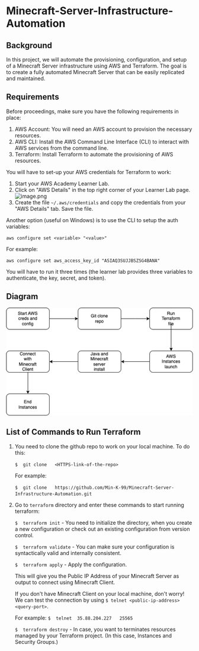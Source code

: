 # Minecraft-Server-Infrastructure-Automation
## Background
In this project, we will automate the provisioning, configuration, and setup of a Minecraft Server infrastructure using AWS and Terraform. The goal is to create a fully automated Minecraft Server that can be easily replicated and maintained.
## Requirements
Before proceedings, make sure you have the following requirements in place:

 1. AWS Account: You will need an AWS account to provision the necessary resources.
 2. AWS CLI: Install the AWS Command Line Interface (CLI) to interact with AWS services from the command line.
 3. Terraform: Install Terraform to automate the provisioning of AWS resources.

You will have to set-up your AWS credentials for Terraform to work:
1.  Start your AWS Academy Learner Lab.
2.  Click on "AWS Details" in the top right corner of your Learner Lab page.  
    ![image.png]([https://canvas.oregonstate.edu/courses/1914651/files/98656010/preview](https://github.com/Min-K-99/Minecraft-Server-Infrastructure-Automation/blob/main/image%20(2).png))
3.  Create the file `~/.aws/credentials`  and copy the credentials from your "AWS Details" tab. Save the file.

Another option (useful on Windows) is to use the CLI to setup the auth variables:

    aws configure set <variable> "<value>"

For example:

    aws configure set aws_access_key_id "ASIAQ3SUJJBSZSG4BANA"

You will have to run it three times (the learner lab provides three variables to authenticate, the key, secret, and token).

## Diagram
![image.png](https://github.com/Min-K-99/Minecraft-Server-Infrastructure-Automation/blob/main/diagram.drawio.png)

## List of Commands to Run Terraform

 1. You need to clone the github repo to work on your local machine. To do this:

	`$	git	clone	<HTTPS-link-of-the-repo>`

	For example:

	`$	git	clone	https://github.com/Min-K-99/Minecraft-Server-Infrastructure-Automation.git`
 2. Go to `terraform` directory and enter these commands to start running terraform:
	
	`$	terraform init` - You need to initialize the directory, when you create a new configuration or check out an existing configuration from version control.

	`$	terraform validate` - You can make sure your configuration is syntactically valid and internally consistent.

	`$	terraform apply` - Apply the configuration.

	This will give you the Public IP Address of your Minecraft Server as output to connect using Minecraft Client.
	
	If you don't have Minecraft Client on your local machine, don't worry! We can test the connection by using `$ telnet <public-ip-address>	<query-port>`.
	
	For example:
	`$	telnet	35.88.204.227	25565`
	
	`$	terraform destroy` - In case, you want to terminates resources managed by your Terraform project. (In this case, Instances and Security Groups.)
